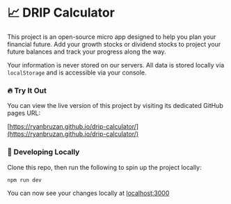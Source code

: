 # 📈 DRIP Calculator

This project is an open-source micro app designed to help you plan your financial future.  Add your growth stocks or dividend stocks to project your future balances and track your progress along the way.

Your information is never stored on our servers.  All data is stored locally via `localStorage` and is accessible via your console.

### 🔥 Try It Out

You can view the live version of this project by visiting its dedicated GitHub pages URL:

[https://ryanbruzan.github.io/drip-calculator/](https://ryanbruzan.github.io/drip-calculator/)

### 🚀 Developing Locally

Clone this repo, then run the following to spin up the project locally:

```shell
npm run dev
```

You can now see your changes locally at [localhost:3000](http://localhost:3000)